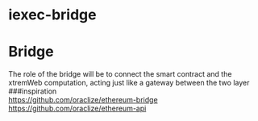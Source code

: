 # iexec-bridge

# Bridge    
The role of the bridge will be to connect the smart contract and the xtremWeb computation, acting just like a gateway between the two layer
###inspiration    
https://github.com/oraclize/ethereum-bridge    
https://github.com/oraclize/ethereum-api     



